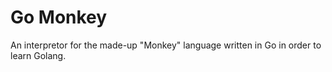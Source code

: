 # Go Monkey

An interpretor for the made-up "Monkey" language written in Go in order to learn Golang.

